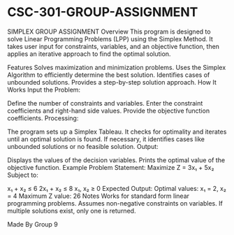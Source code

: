 # CSC-301-GROUP-ASSIGNMENT
SIMPLEX GROUP ASSIGNMENT
Overview
This program is designed to solve Linear Programming Problems (LPP) using the Simplex Method. It takes user input for constraints, variables, and an objective function, then applies an iterative approach to find the optimal solution.

Features
Solves maximization and minimization problems.
Uses the Simplex Algorithm to efficiently determine the best solution.
Identifies cases of unbounded solutions.
Provides a step-by-step solution approach.
How It Works
Input the Problem:

Define the number of constraints and variables.
Enter the constraint coefficients and right-hand side values.
Provide the objective function coefficients.
Processing:

The program sets up a Simplex Tableau.
It checks for optimality and iterates until an optimal solution is found.
If necessary, it identifies cases like unbounded solutions or no feasible solution.
Output:

Displays the values of the decision variables.
Prints the optimal value of the objective function.
Example
Problem Statement:
Maximize Z = 3x₁ + 5x₂
Subject to:

x₁ + x₂ ≤ 6
2x₁ + x₂ ≤ 8
x₁, x₂ ≥ 0
Expected Output:
Optimal values: x₁ = 2, x₂ = 4
Maximum Z value: 26
Notes
Works for standard form linear programming problems.
Assumes non-negative constraints on variables.
If multiple solutions exist, only one is returned.

Made By Group 9
